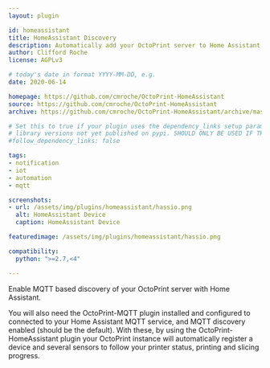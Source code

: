 ```yaml
---
layout: plugin

id: homeassistant
title: HomeAssistant Discovery
description: Automatically add your OctoPrint server to Home Assistant with MQTT
author: Clifford Roche
license: AGPLv3

# today's date in format YYYY-MM-DD, e.g.
date: 2020-06-14

homepage: https://github.com/cmroche/OctoPrint-HomeAssistant
source: https://github.com/cmroche/OctoPrint-HomeAssistant
archive: https://github.com/cmroche/OctoPrint-HomeAssistant/archive/master.zip

# Set this to true if your plugin uses the dependency_links setup parameter to include
# library versions not yet published on pypi. SHOULD ONLY BE USED IF THERE IS NO OTHER OPTION!
#follow_dependency_links: false

tags:
- notification
- iot
- automation
- mqtt

screenshots:
- url: /assets/img/plugins/homeassistant/hassio.png
  alt: HomeAssistant Device
  caption: HomeAssistant Device

featuredimage: /assets/img/plugins/homeassistant/hassio.png

compatibility:
  python: ">=2.7,<4"

---
```


Enable MQTT based discovery of your OctoPrint server with Home Assistant.

You will also need the OctoPrint-MQTT plugin installed and configured to connected to your Home Assistant MQTT service, and MQTT discovery enabled (should be the default). With these, by using the OctoPrint-HomeAssistant plugin your OctoPrint instance will automatically register a device and several sensors to follow your printer status, printing and slicing progress.
